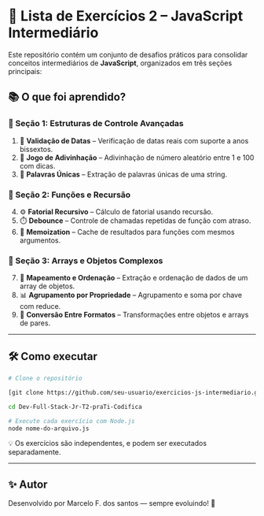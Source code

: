 # 🚀 Lista de Exercícios 2 – JavaScript Intermediário

Este repositório contém um conjunto de desafios práticos para consolidar conceitos intermediários de **JavaScript**, organizados em três seções principais:

## 📚 O que foi aprendido?

### 🔁 Seção 1: Estruturas de Controle Avançadas

1. 📅 **Validação de Datas** – Verificação de datas reais com suporte a anos bissextos.
2. 🎯 **Jogo de Adivinhação** – Adivinhação de número aleatório entre 1 e 100 com dicas.
3. 🧠 **Palavras Únicas** – Extração de palavras únicas de uma string.

### 🧮 Seção 2: Funções e Recursão

4. ⚙️ **Fatorial Recursivo** – Cálculo de fatorial usando recursão.
5. ⏱️ **Debounce** – Controle de chamadas repetidas de função com atraso.
6. 💾 **Memoization** – Cache de resultados para funções com mesmos argumentos.

### 🧰 Seção 3: Arrays e Objetos Complexos

7. 🛒 **Mapeamento e Ordenação** – Extração e ordenação de dados de um array de objetos.
8. 📊 **Agrupamento por Propriedade** – Agrupamento e soma por chave com reduce.
9. 🔄 **Conversão Entre Formatos** – Transformações entre objetos e arrays de pares.

---

## 🛠️ Como executar

```bash
# Clone o repositório

[git clone https://github.com/seu-usuario/exercicios-js-intermediario.git](https://github.com/marcelofdsantos/Dev-Full-Stack-Jr-T2-praTi-Codifica.git)

cd Dev-Full-Stack-Jr-T2-praTi-Codifica

# Execute cada exercício com Node.js
node nome-do-arquivo.js
```

💡 Os exercícios são independentes, e podem ser executados separadamente.

---

## ✨ Autor

Desenvolvido por Marcelo F. dos santos — sempre evoluindo! 🚀
